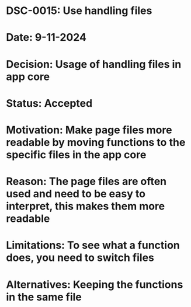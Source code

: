 # DSC-0015: Use handling files
# Date: 9-11-2024
# Decision: Usage of handling files in app core
# Status: Accepted
# Motivation: Make page files more readable by moving functions to the specific files in the app core
# Reason: The page files are often used and need to be easy to interpret, this makes them more readable
# Limitations: To see what a function does, you need to switch files
# Alternatives: Keeping the functions in the same file